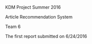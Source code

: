 KDM Project Summer 2016

Article Recommendation System

Team 6

The first report submitted on 6/24/2016